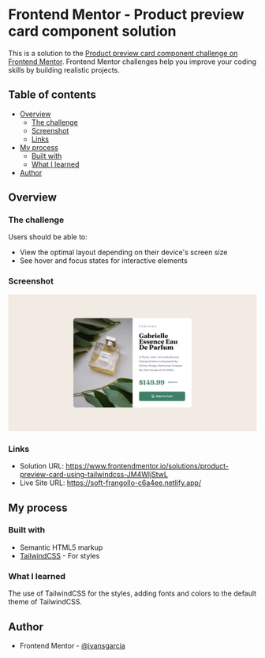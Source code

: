 # Frontend Mentor - Product preview card component solution

This is a solution to the [Product preview card component challenge on Frontend Mentor](https://www.frontendmentor.io/challenges/product-preview-card-component-GO7UmttRfa). Frontend Mentor challenges help you improve your coding skills by building realistic projects. 

## Table of contents

- [Overview](#overview)
  - [The challenge](#the-challenge)
  - [Screenshot](#screenshot)
  - [Links](#links)
- [My process](#my-process)
  - [Built with](#built-with)
  - [What I learned](#what-i-learned)
- [Author](#author)

## Overview

### The challenge

Users should be able to:

- View the optimal layout depending on their device's screen size
- See hover and focus states for interactive elements

### Screenshot

![](./screenshot.png)

### Links

- Solution URL: https://www.frontendmentor.io/solutions/product-preview-card-using-tailwindcss-JM4WljStwL
- Live Site URL: https://soft-frangollo-c6a4ee.netlify.app/

## My process

### Built with

- Semantic HTML5 markup
- [TailwindCSS](https://tailwindcss.com/) - For styles

### What I learned

The use of TailwindCSS for the styles, adding fonts and colors to the default theme of TailwindCSS.

## Author

- Frontend Mentor - [@ivansgarcia](https://www.frontendmentor.io/profile/ivansgarcia)
